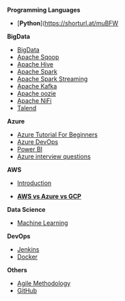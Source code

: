 **Programming Languages**
- [**Python**](https://shorturl.at/muBFW

**BigData**
- [BigData](https://shorturl.at/bxEUW)
- [Apache Sqoop](https://shorturl.at/oxMPR)
- [Apache Hive](https://shorturl.at/hpqOV)
- [Apache Spark](https://shorturl.at/IUY89)
- [Apache Spark Streaming](https://shorturl.at/mCFVW)
- [Apache Kafka](https://shorturl.at/vFO28)
- [Apache oozie](https://shorturl.at/dxAI5)
- [Apache NiFi](https://shorturl.at/wKLO9)
- [Talend](https://shorturl.at/mxN29)

**Azure**
- [Azure Tutorial For Beginners](https://shorturl.at/tHU48)
- [Azure DevOps](https://shorturl.at/jJMOP)
- [Power BI](https://shorturl.at/fgzEW)
- [Azure interview questions](https://shorturl.at/efzEM)

**AWS**
- [Introduction](https://shorturl.at/oySY5)

- [**AWS vs Azure vs GCP**](https://shorturl.at/pEINT)

**Data Science**
- [Machine Learning](https://shorturl.at/imBQ2)

**DevOps**

- [Jenkins](https://shorturl.at/aMNU1)
- [Docker](https://shorturl.at/csLY8)

**Others**
- [Agile Methodology](https://shorturl.at/esEU4)
- [GitHub](https://shorturl.at/ghoMN)
